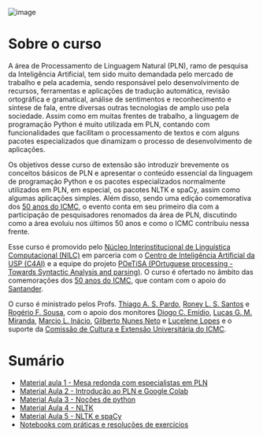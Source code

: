 ![image](https://i.imgur.com/qFpk3GW.png)


# Sobre o curso
A área de Processamento de Linguagem Natural (PLN), ramo de pesquisa da Inteligência Artificial, tem sido muito demandada pelo mercado de trabalho e pela academia, sendo responsável pelo desenvolvimento de recursos, ferramentas e aplicações de tradução automática, revisão ortográfica e gramatical, análise de sentimentos e reconhecimento e síntese de fala, entre diversas outras tecnologias de amplo uso pela sociedade. Assim como em muitas frentes de trabalho, a linguagem de programação Python é muito utilizada em PLN, contando com funcionalidades que facilitam o processamento de textos e com alguns pacotes especializados que dinamizam o processo de desenvolvimento de aplicações.

Os objetivos desse curso de extensão são introduzir brevemente os conceitos básicos de PLN e apresentar o conteúdo essencial da linguagem de programação Python e os pacotes especializados normalmente utilizados em PLN, em especial, os pacotes NLTK e spaCy, assim como algumas aplicações simples. Além disso, sendo uma edição comemorativa dos [50 anos do ICMC](https://50anos.icmc.usp.br/), o evento conta em seu primeiro dia com a participação de pesquisadores renomados da área de PLN, discutindo como a área evoluiu nos últimos 50 anos e como o ICMC contribuiu nessa frente.

Esse curso é promovido pelo [Núcleo Interinstitucional de Linguística Computacional (NILC)](http://www.nilc.icmc.usp.br/) em parceria com o [Centro de Inteligência Artificial da USP (C4AI)](http://c4ai.inova.usp.br/) e a equipe do projeto [POeTiSA (POrtuguese processing - Towards Syntactic Analysis and parsing)](https://sites.google.com/icmc.usp.br/poetisa). O curso é ofertado no âmbito das comemorações dos [50 anos do ICMC](https://50anos.icmc.usp.br/), que contam com o apoio do [Santander](https://www.santander.com.br/).

O curso é ministrado pelos Profs. [Thiago A. S. Pardo](http://lattes.cnpq.br/7078737101024368), [Roney L. S. Santos](http://lattes.cnpq.br/5238590321324566) e [Rogério F. Sousa](http://lattes.cnpq.br/9346694618502913), com o apoio dos monitores [Diogo C. Emídio](http://lattes.cnpq.br/4556390162383175), [Lucas G. M. Miranda](http://lattes.cnpq.br/7954522088194811), [Marcio L. Inácio](http://lattes.cnpq.br/0820108701007420), [Gilberto Nunes Neto](http://lattes.cnpq.br/2812971877366050) e [Lucelene Lopes](http://lattes.cnpq.br/3718075891395088) e o suporte da [Comissão de Cultura e Extensão Universitária do ICMC](https://www.icmc.usp.br/cultura-e-extensao).

# Sumário
   * [Material aula 1 - Mesa redonda com especialistas em PLN](https://github.com/diogo-alves/curso-extensao-usp-python-para-pln/blob/main/Aula%201)
   * [Material Aula 2 - Introdução ao PLN e Google Colab](https://github.com/diogo-alves/curso-extensao-usp-python-para-pln/blob/main/Aula%202)
   * [Material Aula 3 - Noções de python](https://github.com/diogo-alves/curso-extensao-usp-python-para-pln/blob/main/Aula%203)
   * [Material Aula 4 - NLTK](https://github.com/diogo-alves/curso-extensao-usp-python-para-pln/blob/main/Aula%204)
   * [Material Aula 5 - NLTK e spaCy](https://github.com/diogo-alves/curso-extensao-usp-python-para-pln/blob/main/Aula%205)
   * [Notebooks com práticas e resoluções de exercícios](https://github.com/diogo-alves/curso-extensao-usp-python-para-pln/blob/main/Notebooks)
